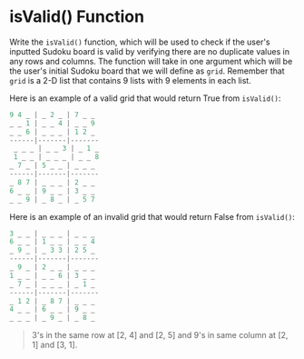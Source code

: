 <!--title={isValid()}-->

<!--badges={Algorithmns:60}-->

<!--concepts{Indexing 2D Lists}-->

# isValid() Function

Write the `isValid()` function, which will be used to check if the user's inputted Sudoku board is valid by verifying there are no duplicate values in any rows and columns. The function will take in one argument which will be the user's initial Sudoku board that we will define as `grid`. Remember that `grid` is a 2-D list that contains 9 lists with 9 elements in each list.

Here is an example of a valid grid that would return True from `isValid()`:

```python
9 4 _ | _ 2 _ | 7 _ _		
_ _ 1 | _ _ 4 | _ _ 9		
_ _ 6 | _ _ _ | 1 2 _	
------|-------|-------
 _ _ _ | _ _ 3 | _ 1 _
 1 _ _ | _ _ _ | _ _ 8
_ 7 _ | 5 _ _ | _ _ _
------|-------|-------
_ 8 7 | _ _ _ | 2 _ _
6 _ _ | 9 _ _ | 3 _ _
_ _ 9 | _ 8 _ | _ 5 7
```



Here is an example of an invalid grid that would return False from `isValid()`:

```python
3 _ _ | _ _ _ | _ _ _		
6 _ _ | 1 _ _ | _ _ 4		 
_ 9 _ | _ 3 3 | 2 5 _		
------|-------|-------	
_ 9 _ | 2 _ _ | _ _ _		
1 _ _ | _ _ 6 | 3 _ _
_ 7 _ | _ _ _ | _ 1 _
------|-------|-------
_ 1 2 | _ 8 7 | _ _ _
4 _ _ | 6 _ _ | 9 _ _
_ _ _ | _ 9 _ | _ 8 _
```

> 3's in the same row at [2, 4] and [2, 5] and 9's in same column at [2, 1] and [3, 1].





